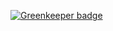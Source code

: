 
[![Greenkeeper badge](https://badges.greenkeeper.io/gschafra/ionic-maps.svg)](https://greenkeeper.io/)
